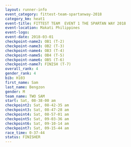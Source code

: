 ```yaml
---
layout: runner-info 
event_category: fittest-team-spartanway-2018 
category_km: heat1 
event-title: FITTEST TEAM  EVENT 1 THE SPARTAN WAY 2018 
event-location: Makati Philippines 
event-logo: 
event-date: 2018-03-01 
checkpoint-name2: OB1 (T-2) 
checkpoint-name3: OB2 (T-3) 
checkpoint-name4: OB3 (T-4) 
checkpoint-name5: OB4 (T-5) 
checkpoint-name6: OB5 (T-6) 
checkpoint-name7: FINISH (T-7) 
overall_rank: 4
gender_rank: 4
bib: H103
first_name: Sam
last_name: Bengzon
gender: M
team_name: TWO SAM
start: Sat, 08-38-00 am
checkpoint2: Sat, 08-42-35 am
checkpoint3: Sat, 08-47-28 am
checkpoint4: Sat, 08-57-01 am
checkpoint5: Sat, 09-03-36 am
checkpoint6: Sat, 09-10-14 am
checkpoint7: Sat, 09-15-44 am
race_time: 0-37-44
status: FINISHER
---
```

